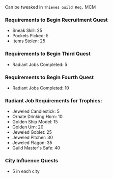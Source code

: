 Can be tweaked in `Thieves Guild Req.` MCM

### Requirements to Begin Recruitment Quest
- Sneak Skill: 25
- Pockets Picked: 5
- Items Stolen: 25

### Requirements to Begin Third Quest
- Radiant Jobs Completed: 5

### Requirements to Begin Fourth Quest
- Radiant Jobs Completed: 10

### Radiant Job Requirements for Trophies:
- Jeweled Candlestick: 5
- Ornate Drinking Horn: 10
- Golden Ship Model: 15
- Golden Urn: 20
- Jeweled Goblet: 25
- Jeweled Pitcher: 30
- Jeweled Flagon: 35
- Guild Master's Safe: 40

### City Influence Quests
- 5 in each city
